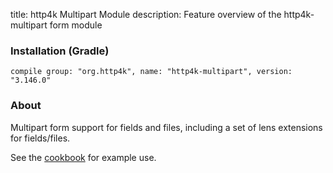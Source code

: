 title: http4k Multipart Module
description: Feature overview of the http4k-multipart form module

### Installation (Gradle)
```compile group: "org.http4k", name: "http4k-multipart", version: "3.146.0"```

### About

Multipart form support for fields and files, including a set of lens extensions for fields/files.

See the [cookbook](/cookbook/multipart_forms/) for example use.
